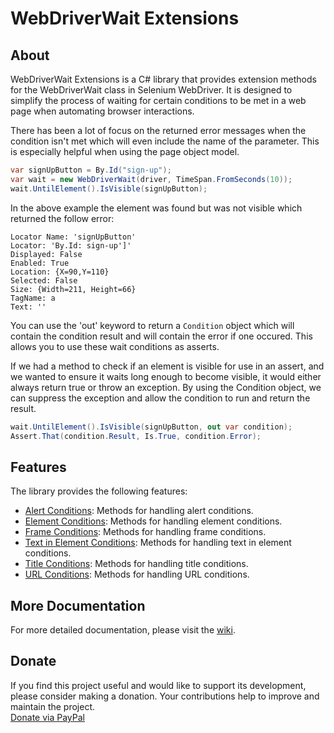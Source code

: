 ﻿# WebDriverWait Extensions

## About

WebDriverWait Extensions is a C# library that provides extension methods for the WebDriverWait class in Selenium WebDriver. It is designed to simplify the process of waiting for certain conditions to be met in a web page when automating browser interactions.

There has been a lot of focus on the returned error messages when the condition isn't met which will even include the name of the parameter. This is especially helpful when using the page object model.

```csharp
var signUpButton = By.Id("sign-up");
var wait = new WebDriverWait(driver, TimeSpan.FromSeconds(10));
wait.UntilElement().IsVisible(signUpButton);
```
In the above example the element was found but was not visible which returned the follow error:
```
Locator Name: 'signUpButton'
Locator: 'By.Id: sign-up']'
Displayed: False
Enabled: True
Location: {X=90,Y=110}
Selected: False
Size: {Width=211, Height=66}
TagName: a
Text: ''
```
You can use the 'out' keyword to return a `Condition` object which will contain the condition result and will contain the 
error if one occured. This allows you to use these wait conditions as asserts.

If we had a method to check if an element is visible for use in an assert, and we wanted to ensure it waits long enough to 
become visible, it would either always return true or throw an exception. By using the Condition object, we can suppress the 
exception and allow the condition to run and return the result.
```csharp
wait.UntilElement().IsVisible(signUpButton, out var condition);
Assert.That(condition.Result, Is.True, condition.Error);
```

## Features

The library provides the following features:

- [Alert Conditions](https://github.com/domwills/WebDriverWaitExtensions/wiki/UntilAlert()): Methods for handling alert conditions.
- [Element Conditions](https://github.com/domwills/WebDriverWaitExtensions/wiki/UntilElement()): Methods for handling element conditions.
- [Frame Conditions](https://github.com/domwills/WebDriverWaitExtensions/wiki/UntilFrame()): Methods for handling frame conditions.
- [Text in Element Conditions](https://github.com/domwills/WebDriverWaitExtensions/wiki/UntilTextInElement()): Methods for handling text in element conditions.
- [Title Conditions](https://github.com/domwills/WebDriverWaitExtensions/wiki/UntilTitle()): Methods for handling title conditions.
- [URL Conditions](https://github.com/domwills/WebDriverWaitExtensions/wiki/UntilUrl()): Methods for handling URL conditions.

## More Documentation
For more detailed documentation, please visit the [wiki](https://github.com/domwills/WebDriverWaitExtensions/wiki).

## Donate
If you find this project useful and would like to support its development, please consider making a donation. 
Your contributions help to improve and maintain the project.  
[Donate via PayPal](https://paypal.me/expectedresult)